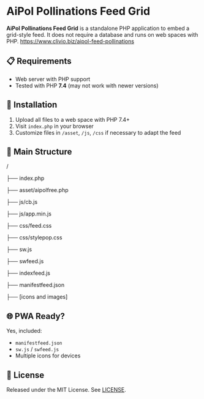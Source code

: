 # AiPol Pollinations Feed Grid

**AiPol Pollinations Feed Grid** is a standalone PHP application to embed a grid-style feed. It does not require a database and runs on web spaces with PHP.
https://www.clivio.biz/aipol-feed-pollinations

## 📋 Requirements

- Web server with PHP support
- Tested with PHP **7.4** (may not work with newer versions)

## 🚀 Installation

1. Upload all files to a web space with PHP 7.4+
2. Visit `index.php` in your browser
3. Customize files in `/asset`, `/js`, `/css` if necessary to adapt the feed

## 📂 Main Structure

/

├── index.php

├── asset/aipolfree.php

├── js/cb.js

├── js/app.min.js

├── css/feed.css

├── css/stylepop.css

├── sw.js

├── swfeed.js

├── indexfeed.js

├── manifestfeed.json

├── [icons and images]

## 🌐 PWA Ready?

Yes, included:
- `manifestfeed.json`
- `sw.js` / `swfeed.js`
- Multiple icons for devices

## 📄 License

Released under the MIT License. See [LICENSE](LICENSE).
